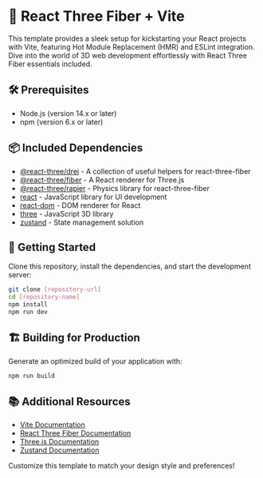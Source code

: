 # 🌟 React Three Fiber + Vite

This template provides a sleek setup for kickstarting your React projects with Vite, featuring Hot Module Replacement (HMR) and ESLint integration. Dive into the world of 3D web development effortlessly with React Three Fiber essentials included.

## 🛠️ Prerequisites

-   Node.js (version 14.x or later)
-   npm (version 6.x or later)

## 📦 Included Dependencies

-   [@react-three/drei](https://github.com/pmndrs/drei) - A collection of useful helpers for react-three-fiber
-   [@react-three/fiber](https://github.com/pmndrs/react-three-fiber) - A React renderer for Three.js
-   [@react-three/rapier](https://github.com/pmndrs/react-three-rapier) - Physics library for react-three-fiber
-   [react](https://reactjs.org/) - JavaScript library for UI development
-   [react-dom](https://reactjs.org/docs/react-dom.html) - DOM renderer for React
-   [three](https://threejs.org/) - JavaScript 3D library
-   [zustand](https://github.com/pmndrs/zustand) - State management solution

## 🚀 Getting Started

Clone this repository, install the dependencies, and start the development server:

```bash
git clone [repository-url]
cd [repository-name]
npm install
npm run dev
```

## 🏗️ Building for Production

Generate an optimized build of your application with:

```bash
npm run build
```

## 📚 Additional Resources

-   [Vite Documentation](https://vitejs.dev/guide/)
-   [React Three Fiber Documentation](https://docs.pmnd.rs/react-three-fiber/getting-started/introduction)
-   [Three.js Documentation](https://threejs.org/docs/)
-   [Zustand Documentation](https://zustand.pmnd.rs/)

Customize this template to match your design style and preferences!
